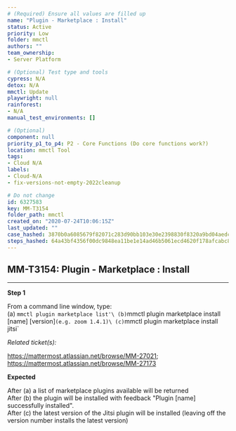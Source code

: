 ```yaml
---
# (Required) Ensure all values are filled up
name: "Plugin - Marketplace : Install"
status: Active
priority: Low
folder: mmctl
authors: ""
team_ownership: 
- Server Platform

# (Optional) Test type and tools
cypress: N/A
detox: N/A
mmctl: Update
playwright: null
rainforest: 
- N/A
manual_test_environments: []

# (Optional)
component: null
priority_p1_to_p4: P2 - Core Functions (Do core functions work?)
location: mmctl Tool
tags: 
- Cloud N/A
labels: 
- Cloud-N/A
- fix-versions-not-empty-2022cleanup

# Do not change
id: 6327583
key: MM-T3154
folder_path: mmctl
created_on: "2020-07-24T10:06:15Z"
last_updated: ""
case_hashed: 3870b0a6085679f82071c283d90bb103e30e2398830f8320a9bd04aedc6ae04a64ff45294ff2d9ea4b7b9d4fe1984e62
steps_hashed: 64a43bf4356f00dc9848ea11be1e14ad46b5061ecd4620f178afcabc804d607c4a957d6b001af917a1f10dafd2eae08a
---
```


## MM-T3154: Plugin - Marketplace : Install

---

**Step 1**

From a command line window, type:\
(a) `mmctl plugin marketplace list'\ (b)`mmctl plugin marketplace install \[name] \[version]`(e.g. zoom 1.4.1)\ (c)`mmctl plugin marketplace install jitsi\`

_Related ticket(s):_

<https://mattermost.atlassian.net/browse/MM-27021>; <https://mattermost.atlassian.net/browse/MM-27173>

**Expected**

After (a) a list of marketplace plugins available will be returned\
After (b) the plugin will be installed with feedback "Plugin \[name] successfully installed".\
After (c) the latest version of the Jitsi plugin will be installed (leaving off the version number installs the latest version)
